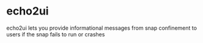 # echo2ui
echo2ui lets you provide informational messages from snap confinement to users if the snap fails to run or crashes
